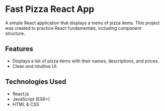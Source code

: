 # Fast Pizza React App

A simple React application that displays a menu of pizza items. This project was created to practice React fundamentals, including component structure.

## Features

- Displays a list of pizza items with their names, descriptions, and prices.
- Clean and intuitive UI.

## Technologies Used

- React.js
- JavaScript (ES6+)
- HTML & CSS

